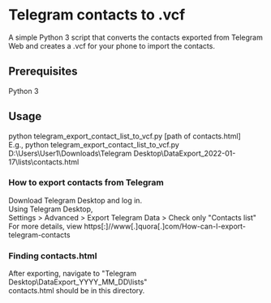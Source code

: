 # Telegram contacts to .vcf

A simple Python 3 script that converts the contacts exported from Telegram Web and creates a .vcf for your phone to import the contacts. <br>

## Prerequisites

Python 3  <br>

## Usage

python telegram_export_contact_list_to_vcf.py [path of contacts.html] <br>
E.g., python telegram_export_contact_list_to_vcf.py D:\Users\User1\Downloads\Telegram Desktop\DataExport_2022-01-17\lists\contacts.html <br>

### How to export contacts from Telegram

Download Telegram Desktop and log in. <br>
Using Telegram Desktop, <br>
Settings > Advanced > Export Telegram Data > Check only "Contacts list" <br>
For more details, view https[:]//www[.]quora[.]com/How-can-I-export-telegram-contacts <br>

### Finding contacts.html

After exporting, navigate to "Telegram Desktop\DataExport_YYYY_MM_DD\lists" <br>
contacts.html should be in this directory. <br>
